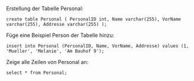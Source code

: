 Erstellung der Tabelle Personal:

```create table Personal ( PersonalID int, Name varchar(255), VorName varchar(255), Addresse varchar(255) );```

Füge eine Beispiel Person der Tabelle hinzu:

```insert into Personal (PersonalID, Name, VorName, Addresse) values (1, 'Mueller', 'Melanie', 'Am Bauhof 9');```

Zeige alle Zeilen von Personal an:

```select * from Personal;```
